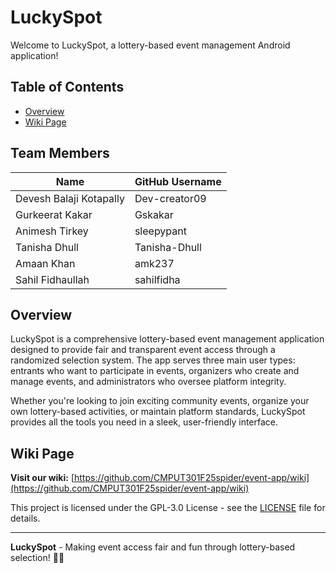# LuckySpot

Welcome to LuckySpot, a lottery-based event management Android application!

## Table of Contents
* [Overview](#overview)
* [Wiki Page](#wiki-page)

## Team Members

| Name | GitHub Username |
|------|----------------|
| Devesh Balaji Kotapally | Dev-creator09 |
| Gurkeerat Kakar | Gskakar |
| Animesh Tirkey | sleepypant |
| Tanisha Dhull | Tanisha-Dhull |
| Amaan Khan | amk237 |
| Sahil Fidhaullah | sahilfidha |

## Overview

LuckySpot is a comprehensive lottery-based event management application designed to provide fair and transparent event access through a randomized selection system. The app serves three main user types: entrants who want to participate in events, organizers who create and manage events, and administrators who oversee platform integrity.

Whether you're looking to join exciting community events, organize your own lottery-based activities, or maintain platform standards, LuckySpot provides all the tools you need in a sleek, user-friendly interface.

## Wiki Page

**Visit our wiki:** [https://github.com/CMPUT301F25spider/event-app/wiki](https://github.com/CMPUT301F25spider/event-app/wiki)

This project is licensed under the GPL-3.0 License - see the [LICENSE](LICENSE) file for details.

---

**LuckySpot** - Making event access fair and fun through lottery-based selection! 🎉🍀
